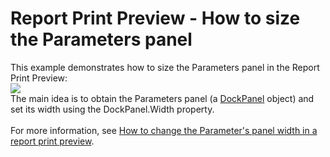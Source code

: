 # Report Print Preview - How to size the Parameters panel


This example demonstrates how to size the Parameters panel in the Report Print Preview:<br><img src="https://raw.githubusercontent.com/DevExpress-Examples/report-print-preview-how-to-size-the-parameters-panel-t226628/14.2.8+/media/c9b582cc-d946-11e4-80bf-00155d62480c.png"><br>The main idea is to obtain the Parameters panel (a <a href="https://documentation.devexpress.com/#WindowsForms/clsDevExpressXtraBarsDockingDockPaneltopic">DockPanel</a> object) and set its width using the DockPanel.Width property.<br><br>For more information, see <a href="https://www.devexpress.com/Support/Center/p/T227908">How to change the Parameter's panel width in a report print preview</a>.<br><br>

<br/>



